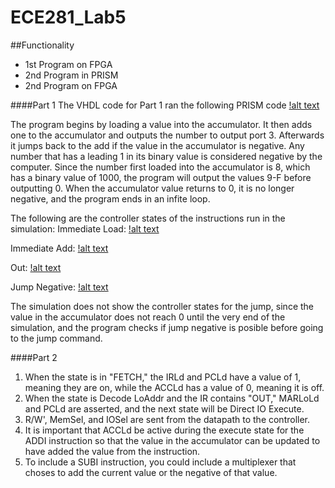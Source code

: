 ECE281_Lab5
===========

##Functionality
- 1st Program on FPGA
- 2nd Program in PRISM
- 2nd Program on FPGA

####Part 1
The VHDL code for Part 1 ran the following PRISM code
[!alt text](https://github.com/mbergstedt/ECE281_Lab5/blob/master/Part1.JPG?raw=true)

The program begins by loading a value into the accumulator.  It then adds one to the accumulator and outputs the
number to output port 3.  Afterwards it jumps back to the add if the value in the accumulator is negative.  Any
number that has a leading 1 in its binary value is considered negative by the computer.  Since the number first
loaded into the accumulator is 8, which has a binary value of 1000, the program will output the values 9-F before
outputting 0.  When the accumulator value returns to 0, it is no longer negative, and the program ends in an
infite loop.

The following are the controller states of the instructions run in the simulation:
Immediate Load:
[!alt text](https://github.com/mbergstedt/ECE281_Lab5/blob/master/Instruction1.JPG?raw=true)

Immediate Add:
[!alt text](https://github.com/mbergstedt/ECE281_Lab5/blob/master/Instruction2.JPG?raw=true)

Out:
[!alt text](https://github.com/mbergstedt/ECE281_Lab5/blob/master/Instruction3.JPG?raw=true)

Jump Negative:
[!alt text](https://github.com/mbergstedt/ECE281_Lab5/blob/master/Instruction4.JPG?raw=true)

The simulation does not show the controller states for the jump, since the value in the accumulator does not reach
0 until the very end of the simulation, and the program checks if jump negative is posible before going to the
jump command.

####Part 2
1) When the state is in "FETCH," the IRLd and PCLd have a value of 1, meaning they are on, while the ACCLd has a
value of 0, meaning it is off.
2) When the state is Decode LoAddr and the IR contains "OUT," MARLoLd and PCLd are asserted, and the next state
will be Direct IO Execute.
3) R/W', MemSel, and IOSel are sent from the datapath to the controller.
4) It is important that ACCLd be active during the execute state for the ADDI instruction so that the value in the
accumulator can be updated to have added the value from the instruction.
5) To include a SUBI instruction, you could include a multiplexer that choses to add the current value or the
negative of that value.
